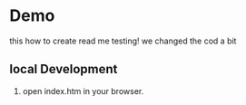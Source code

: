 # Demo

this how to create read me testing!
we changed the cod a bit

## local Development
1. open index.htm in your browser.